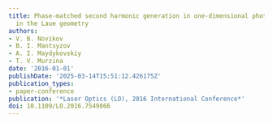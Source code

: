 ```yaml
---
title: Phase-matched second harmonic generation in one-dimensional photonic crystals
  in the Laue geometry
authors:
- V. B. Novikov
- B. I. Mantsyzov
- A. I. Maydykovskiy
- T. V. Murzina
date: '2016-01-01'
publishDate: '2025-03-14T15:51:12.426175Z'
publication_types:
- paper-conference
publication: '*Laser Optics (LO), 2016 International Conference*'
doi: 10.1109/LO.2016.7549866
---
```

